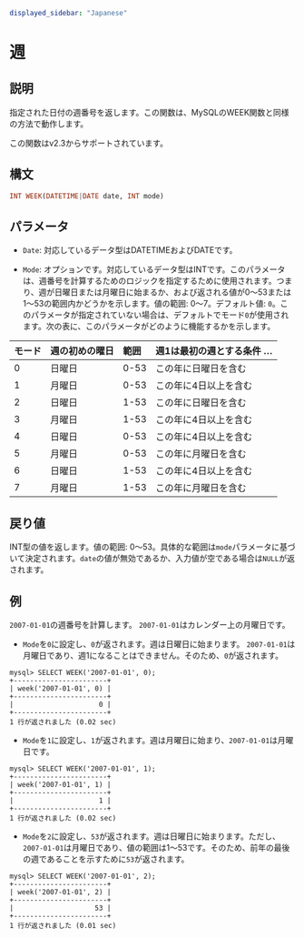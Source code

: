 ```yaml
displayed_sidebar: "Japanese"
```

# 週

## 説明

指定された日付の週番号を返します。この関数は、MySQLのWEEK関数と同様の方法で動作します。

この関数はv2.3からサポートされています。

## 構文

```Haskell
INT WEEK(DATETIME|DATE date, INT mode)
```

## パラメータ

- `Date`: 対応しているデータ型はDATETIMEおよびDATEです。

- `Mode`: オプションです。対応しているデータ型はINTです。このパラメータは、週番号を計算するためのロジックを指定するために使用されます。つまり、週が日曜日または月曜日に始まるか、および返される値が0〜53または1〜53の範囲内かどうかを示します。値の範囲: 0〜7。デフォルト値: `0`。このパラメータが指定されていない場合は、デフォルトでモード`0`が使用されます。次の表に、このパラメータがどのように機能するかを示します。

| モード | 週の初めの曜日 | 範囲 | 週1は最初の週とする条件 … |
| :--- | :---------------- | :---- | :---------------------------- |
| 0    | 日曜日            | 0-53  | この年に日曜日を含む       |
| 1    | 月曜日            | 0-53  | この年に4日以上を含む     |
| 2    | 日曜日            | 1-53  | この年に日曜日を含む       |
| 3    | 月曜日            | 1-53  | この年に4日以上を含む     |
| 4    | 日曜日            | 0-53  | この年に4日以上を含む     |
| 5    | 月曜日            | 0-53  | この年に月曜日を含む       |
| 6    | 日曜日            | 1-53  | この年に4日以上を含む     |
| 7    | 月曜日            | 1-53  | この年に月曜日を含む       |

## 戻り値

INT型の値を返します。値の範囲: 0〜53。具体的な範囲は`mode`パラメータに基づいて決定されます。`date`の値が無効であるか、入力値が空である場合は`NULL`が返されます。

## 例

`2007-01-01`の週番号を計算します。 `2007-01-01`はカレンダー上の月曜日です。

- `Mode`を`0`に設定し、`0`が返されます。週は日曜日に始まります。 `2007-01-01`は月曜日であり、週1になることはできません。そのため、`0`が返されます。

```Plaintext
mysql> SELECT WEEK('2007-01-01', 0);
+-----------------------+
| week('2007-01-01', 0) |
+-----------------------+
|                     0 |
+-----------------------+
1 行が返されました (0.02 sec)
```

- `Mode`を`1`に設定し、`1`が返されます。週は月曜日に始まり、`2007-01-01`は月曜日です。

```Plaintext
mysql> SELECT WEEK('2007-01-01', 1);
+-----------------------+
| week('2007-01-01', 1) |
+-----------------------+
|                     1 |
+-----------------------+
1 行が返されました (0.02 sec)
```

- `Mode`を`2`に設定し、`53`が返されます。週は日曜日に始まります。ただし、`2007-01-01`は月曜日であり、値の範囲は1〜53です。そのため、前年の最後の週であることを示すために`53`が返されます。

```Plaintext
mysql> SELECT WEEK('2007-01-01', 2);
+-----------------------+
| week('2007-01-01', 2) |
+-----------------------+
|                    53 |
+-----------------------+
1 行が返されました (0.01 sec)
```
